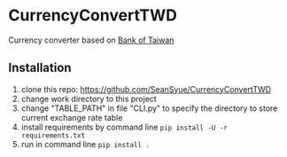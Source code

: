 # CurrencyConvertTWD
Currency converter based on [Bank of Taiwan](http://rate.bot.com.tw/xrt?Lang=en-US) 

## Installation
1. clone this repo: https://github.com/SeanSyue/CurrencyConvertTWD
2. change work directory to this project 
3. change "TABLE_PATH" in file "CLI.py" to specify the directory to store current exchange rate table
4. install requirements by command line `pip install -U -r requirements.txt`
5. run in command line `pip install .`
